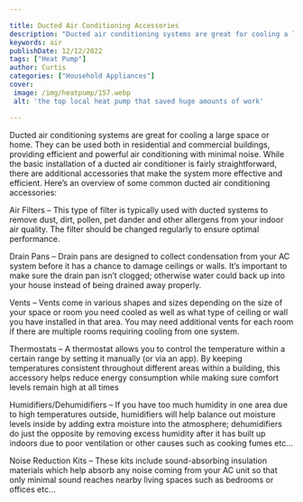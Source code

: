 ```yaml
---

title: Ducted Air Conditioning Accessories
description: "Ducted air conditioning systems are great for cooling a large space or home. They can be used both in residential and commercial b...learn more about it now"
keywords: air
publishDate: 12/12/2022
tags: ["Heat Pump"]
author: Curtis
categories: ["Household Appliances"]
cover: 
 image: /img/heatpump/157.webp
 alt: 'the top local heat pump that saved huge amounts of work'

---
```


Ducted air conditioning systems are great for cooling a large space or home. They can be used both in residential and commercial buildings, providing efficient and powerful air conditioning with minimal noise. While the basic installation of a ducted air conditioner is fairly straightforward, there are additional accessories that make the system more effective and efficient. Here’s an overview of some common ducted air conditioning accessories:

Air Filters – This type of filter is typically used with ducted systems to remove dust, dirt, pollen, pet dander and other allergens from your indoor air quality. The filter should be changed regularly to ensure optimal performance.

Drain Pans – Drain pans are designed to collect condensation from your AC system before it has a chance to damage ceilings or walls. It’s important to make sure the drain pan isn’t clogged; otherwise water could back up into your house instead of being drained away properly. 

Vents – Vents come in various shapes and sizes depending on the size of your space or room you need cooled as well as what type of ceiling or wall you have installed in that area. You may need additional vents for each room if there are multiple rooms requiring cooling from one system. 
 
Thermostats – A thermostat allows you to control the temperature within a certain range by setting it manually (or via an app). By keeping temperatures consistent throughout different areas within a building, this accessory helps reduce energy consumption while making sure comfort levels remain high at all times 

Humidifiers/Dehumidifiers – If you have too much humidity in one area due to high temperatures outside, humidifiers will help balance out moisture levels inside by adding extra moisture into the atmosphere; dehumidifiers do just the opposite by removing excess humidity after it has built up indoors due to poor ventilation or other causes such as cooking fumes etc… 

Noise Reduction Kits – These kits include sound-absorbing insulation materials which help absorb any noise coming from your AC unit so that only minimal sound reaches nearby living spaces such as bedrooms or offices etc…
